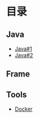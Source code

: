 # 目录
## Java

- [Java#1](https://github.com/Anhlaidh/Notes/blob/master/src/main/java/Java.md)
- [Java#2](https://github.com/Anhlaidh/Notes/blob/master/src/main/java/Java_Advanced.md)

## Frame

## Tools

- [Docker](https://github.com/Anhlaidh/Notes/blob/master/src/main/java/Docker.md)